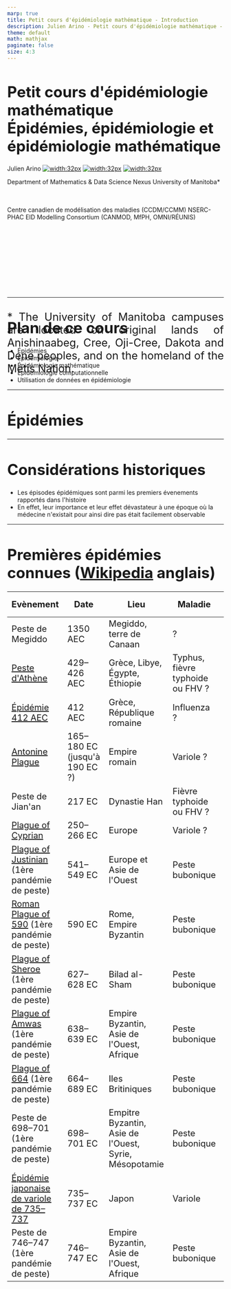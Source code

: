 ```yaml
---
marp: true
title: Petit cours d'épidémiologie mathématique - Introduction
description: Julien Arino - Petit cours d'épidémiologie mathématique - Cours 01 - Introduction
theme: default
math: mathjax
paginate: false
size: 4:3
---
```


<style>
  section {
  font-size: 28px;
  padding-left: 40px;
  padding-right: 50px;
  padding-top: 20px;
  padding-bottom: 20px;
  }
  h1 {
  font-size: 35px;
  # color: #09c;
  }
  h2 {
  font-size: 40px;
  }
  .theorem {
    text-align:justify;
    background-color:#16a085;
    border-radius:20px;
    padding:10px 20px 10px 20px;
    box-shadow: 0px 1px 5px #999;  margin-bottom: 10px;
  }
  .definition {
    text-align:justify;
    background-color:#ededde;
    border-radius:20px;
    padding:10px 20px 10px 20px;
    box-shadow: 0px 1px 5px #999;
    margin-bottom: 10px;
  }
  img[alt~="center"] {
    display: block;
    margin: 0 auto;
  }
</style>

<!-- _backgroundImage: "linear-gradient(to top, #85110d, 1%, white)" -->
# Petit cours d'épidémiologie mathématique<br/><!--fit-->Épidémies, épidémiologie et épidémiologie mathématique

Julien Arino [![width:32px](https://raw.githubusercontent.com/julien-arino/petit-cours-epidemio-mathematique/main/FIGS/email-round.png)](mailto:Julien.Arino@umanitoba.ca) [![width:32px](https://raw.githubusercontent.com/julien-arino/petit-cours-epidemio-mathematique/main/FIGS/world-wide-web.png)](https://julien-arino.github.io/) [![width:32px](https://raw.githubusercontent.com/julien-arino/petit-cours-epidemio-mathematique/main/FIGS/github-icon.png)](https://github.com/julien-arino)

Department of Mathematics & Data Science Nexus
University of Manitoba*

<div style = "font-size:18px; margin-top:-10px; padding-bottom:30px;"></div>

Centre canadien de modélisation des maladies (CCDM/CCMM)
NSERC-PHAC EID Modelling Consortium (CANMOD, MfPH, OMNI/RÉUNIS)

<div style = "text-align: justify; position: relative; bottom: -5%; font-size:25px;">
* The University of Manitoba campuses are located on original lands of Anishinaabeg, Cree, Oji-Cree, Dakota and Dene peoples, and on the homeland of the Métis Nation.</div>

---

<!-- _backgroundImage: "radial-gradient(white,80%,#f1c40f)" -->
# Plan de ce cours

- Épidémies
- Épidémiologie
- Épidémiologie mathématique
- Épidémiologie computationnelle
- Utilisation de données en épidémiologie

---

<!-- _backgroundImage: "linear-gradient(to bottom, #f1c40f, 20%, white)" -->
# <!--fit-->Épidémies

---

# Considérations historiques

- Les épisodes épidémiques sont parmi les premiers évenements rapportés dans l'histoire
- En effet, leur importance et leur effet dévastateur à une époque où la médecine n'existait pour ainsi dire pas était facilement observable

---

# <!--fit-->Premières épidémies connues ([Wikipedia](https://en.wikipedia.org/wiki/List_of_epidemics) anglais)

<style scoped>
table {
    height: 100%;
    width: 100%;
    font-size: 20px;
}
</style>

| Evènement | Date | Lieu | Maladie | Mortalité (estimée) |
|---|---|---|---|---|
| Peste de Megiddo | 1350 AEC | Megiddo, terre de Canaan | ? | ? | 
| [Peste d'Athène](https://en.wikipedia.org/wiki/Plague_of_Athens) | 429–426 AEC | Grèce, Libye, Égypte, Éthiopie | Typhus, fièvre typhoide ou FHV ? |  75 000–100 000 |
| [Épidémie 412 AEC](https://en.wikipedia.org/wiki/412_BC_epidemic) |412 AEC | Grèce, République romaine | Influenza ? | ? |
| [Antonine Plague](https://en.wikipedia.org/wiki/Antonine_Plague) | 165–180 EC (jusqu'à 190 EC ?) | Empire romain | Variole ? | 5–10 million |
| Peste de Jian'an | 217 EC | Dynastie Han | Fièvre typhoide ou FHV ? | ? |
| [Plague of Cyprian](https://en.wikipedia.org/wiki/Plague_of_Cyprian) | 250–266 EC | Europe | Variole ? | ? |
| [Plague of Justinian](https://en.wikipedia.org/wiki/Plague_of_Justinian) (1ère pandémie de peste) | 541–549 EC | Europe et Asie de l'Ouest | Peste bubonique | 15–100 million (25–60% de la population Européenne) | 
| [Roman Plague of 590](https://en.wikipedia.org/wiki/Roman_Plague_of_590) (1ère pandémie de peste) | 590 EC | Rome, Empire Byzantin | Peste bubonique | ? |
| [Plague of Sheroe](https://en.wikipedia.org/wiki/Plague_of_Sheroe) (1ère pandémie de peste) | 627–628 EC | Bilad al-Sham | Peste bubonique | 25 000+ |
| [Plague of Amwas](https://en.wikipedia.org/wiki/Plague_of_Amwas) (1ère pandémie de peste) | 638–639 EC | Empire Byzantin, Asie de l'Ouest, Afrique | Peste bubonique | 25 000+ |
| [Plague of 664](https://en.wikipedia.org/wiki/Plague_of_664) (1ère pandémie de peste)  | 664–689 EC | Iles Britiniques | Peste bubonique | ? |
| Peste de 698–701 (1ère pandémie de peste) | 698–701 EC | Empitre Byzantin, Asie de l'Ouest, Syrie, Mésopotamie | Peste bubonique | ? |
| [Épidémie japonaise de variole de 735–737](https://en.wikipedia.org/wiki/735%E2%80%93737_Japanese_smallpox_epidemic) | 735–737 EC | Japon | Variole | 2 million (approx. 1/3 de la population japonaise) | 
| Peste de 746–747 (1ère pandémie de peste) | 746–747 EC | Empire Byzantin, Asie de l'Ouest, Afrique | Peste bubonique | ? |

---

# <!--fit-->Principales épidémies en termes de coût humain

<style scoped>
table {
    height: 100%;
    width: 100%;
    font-size: 20px;
}
</style>

| Rang | Épidémie/pandémie | Maladie | Coût humain | Mortalité globale | Mortalité régionale | Date | Lieux |
|:---:|---|---|---|---|---|:---:|---|
| 1 | Grande peste | Peste bubonique | 75-200 M |17-54% | 30-60% de la population européenne | 1346-1353 | Europe, Asie et Afrique du Nord |
| 2 | Grippe espagnole | Influenza A/H1N1 |  17-100 M |1-5.4% | | 1918-1920 | Monde |
| 3 | Peste de Justinien | Peste bubonique | 15-100 M |7-56% | 25-60% de la population Européenne | 541-549 |Afrque du Nord, Europe et Asie de l'Est |
| 4 | VIH/SIDA | VIH/SIDA | 36.3 M (en 2020) | Changement population totale trop important pour calculer | | 1981-présent | Monde |
| 5 | COVID-19 | SARS-CoV-2 | 6.3-25 M (au 21 mai 2022) | 0.1-0.3% || 2019-présent | Monde |
| 6 | 3ème pandémie de peste | Peste bubonique | 12-15 M | | | 1855-1960 | Monde |
| 7 | Épidémie de Cocoliztli de 1545-1548 | Cocoliztli | 5-15 M | 1-3% | 27-80% de la population du Mexique | 1545-1548 | Mexique |
| 8 | Peste Antonine | Variole ou rougeole | 5-10 M | 3-6 | 25-33% de la population Romaine | 165-180 (peut être 190) | Empire Romain |
| 9 | Épidémie de variole du Mexique de 1520 | Variole | 5-8 M | 1-2% | 23-37% de la population du Mexique |1519-1520 | Mexique |
| 10 | Épidémie de typhus de Russie de 1918-1922 | Typhus | 2-3 M | 0.1-0.16% | 1-1.6% de la population Russe |1918-1922 | URSS |
| 11 | Pandémie d'influenza de 1957-1958 | Influenza A/H2N2 | 1-4 M | 0.03–0.1%| | 1957-1958 | Monde |
| 12 | Grippe de Hong Kong | Influenza A/H3N2 | 1-4 M | 0.03-0.1% | | 1968-1969 | Monde |
| 13 | Épidémie de Cocoliztli de 1576 | Cocoliztli | 2-2.5 M | 0.4-0.5% | 50% de la population du Mexique | 1576-1580 | Mexique |
| 14 | Épidémie japonaise de variole de 735-737 | Variole | 2 M | 1% | 33% de la population du Japon | 735-737 | Japon |
| 15 | Peste perse de 1772-1773 | Peste bubonique | 2 M | 0.2–0.3% | | 1772-1773 | Perse |
| 16 | Peste de Naples (1656) | Peste bubonique | 1.25 M | 0.2% | | 1656-1658 | Sud de l'Italie |
| 17 | Pandémie de choléra de 1846-1860 | Choléra | 1+ M | 0.08% | | 1846-1860 | Monde |
| 18 | Peste italienne de 1629-1631 | Peste bubonique |1 M | 0.2% | | 1629-1631 | Italie |
| 19 | Pandémie de grippe de 1889-1890 |Influenza (en doute) | 1 M | 0.07% | | 1889-1890 | Monde |

---

# Les "grandes endémiques"

- Tuberculose (TB). En 2020, on estime 10 M de cas de TB active, entraînant 1.5 M décès
- Paludisme (*malaria*): 229 M de cas et 409 000 décès en 2019


---

# Les maladies tropicales négligées (NTD)

Souvent des maladies endémiques, parfois causes de mortalité majeure, mais hors de l'œuil des pays riches. De [Wikipedia](https://fr.wikipedia.org/wiki/Maladies_tropicales_négligées), sachant que la liste précise varie selon les auteurs :

<style scoped>
table {
    height: 100%;
    width: 100%;
    font-size: 20px;
}
</style>

| | | | 
|---|---|---|
| [Ulcère de Buruli](https://fr.wikipedia.org/wiki/Ulc%C3%A8re_de_Buruli) | [Maladie de Chagas](https://fr.wikipedia.org/wiki/Maladie_de_Chagas) | Dengue & Chikungunya | 
| [Dracunculose](https://fr.wikipedia.org/wiki/Dracunculose) | Echinococcosis | Yaws |
| Fascioliasis | [Trypanosomiase](https://fr.wikipedia.org/wiki/Maladie_du_sommeil) | [Leishmaniose](https://fr.wikipedia.org/wiki/Leishmaniose) | 
| [Lèpre](https://fr.wikipedia.org/wiki/L%C3%A8pre) | [Filariose lymphatique](https://fr.wikipedia.org/wiki/Filariose_de_Bancroft) | Onchocerciasis |
| Rabies | Schistosomiasis | Soil-transmitted helminthiasis | 
Cysticercosis | Trachoma | Scabies and other ectoparasites |
| Snakebite envenoming | Mycetoma and deep mycoses |

---

<!-- _backgroundImage: "linear-gradient(to bottom, #f1c40f, 20%, white)" -->
# <!--fit-->Épidémiologie

- Qui, quand et où?
- Lutte contre les infections

---

# Définition

> L'**épidémiologie** est une discipline scientifique qui étudie les problèmes de santé dans les populations humaines, leur fréquence, leur distribution dans le temps et dans l’espace, ainsi que les facteurs exerçant une influence sur la santé et les maladies de populations [[Wikipedia](https://fr.wikipedia.org/wiki/Épidémiologie)]

> Epidemiology is the study of how often diseases occur in different groups of people and why. Epidemiological information is used to plan and evaluate strategies to prevent illness and as a guide to the management of patients in whom disease has already developed [[BMJ](https://www.bmj.com/about-bmj/resources-readers/publications/epidemiology-uninitiated/1-what-epidemiology)]

Étymologie: du Grec *epi* (*au-dessus, parmi*), *demos* (*peuple, district*) et *logos* (*mot, discours*)


---

<!-- _backgroundImage: "linear-gradient(to bottom, #156C26, 20%, white)" -->
# <!--fit-->Qui, quand et où ?

---

# Qui, quand et où ?

Rappelons une partie de la définition Wikipedia
> L'**épidémiologie** est une discipline scientifique qui étudie les problèmes de santé dans les populations humaines, leur fréquence, leur distribution dans le temps et dans l’espace

Ainsi, on cherche à identifier
- les populations concernées (*qui*)
- la chronologie de la propagation (*quand*)
- la localisation de la propagation (*où*)

---

Domaine terminologiquement lourd. Quelques pistes pour les mathématiciens:
- Milwid et al. [Toward standardizing a lexicon of infectious disease modeling terms](https://doi.org/10.3389/fpubh.2016.00213). Frontiers in Public Health 2016
- Moghadas and Laskowski. [Review of terms used in modelling influenza infection](https://nccid.ca/wp-content/uploads/sites/2/2015/03/ReviewTermsFluWEB.pdf). NCCID 2014

---

# Qui?

- **Épidémiologie** est le terme typiquement employé lorsque l'on parle d'humains, bien qu'il soit aussi employé parfois quand on cherche une description simple; p.ex., épidémiologie des maladies des plantes
- **Épizootie**: relatif à une maladie qui est temporairement prévalente et largement répandue dans une population animale
- **Panzootie** est comme une pandémie pour les animaux
- **Une seule santé**: considère la santé des humains, des animaux et de leur environnement (y compris les plantes)

---

![bg contain 55%](https://els-jbs-prod-cdn.jbs.elsevierhealth.com/cms/attachment/f4abefee-9839-4a6c-8e19-57ce0e85c304/gr1_lrg.jpg "https://doi.org/10.1016/S0140-6736(20)31027-8")

---

# Incidence & Prévalence (quand?)

**Incidence**: nombre de nouveaux cas dans une population générés pendant une certaine période de temps

**Prévalence**: nombre de cas d'une maladie présents dans une population à un certain instant

---

# Courbes épidémiques

- Utilisées pour compter les nouveaux cas en fonction du temps
- Peu de cas: typiquement "individualisées" (diagrammes en batons)
- Beaucoup de cas: courbe continue

---

![bg contain](https://media.springernature.com/full/springer-static/image/art%3A10.1038%2Fs41591-020-1092-0/MediaObjects/41591_2020_1092_Fig1_HTML.png?as=webp)

<!-- https://doi.org/10.1038/s41591-020-1092-0 -->

---

![bg contain](https://www.science.org/cms/10.1126/science.abf8832/asset/c20b60b8-4867-4cbb-80ba-a4e6a80135e1/assets/graphic/371_27_f1.jpeg)

<!-- https://doi.org/10.1126/science.abf8832 -->

---

# Un peu de terminologie pour "où?"

- **Épidémie**: maladies qui *traversent* une population
- **Pandémie**: épidémie qui s'est étendue à une grande région, p.ex., plusieurs continents ou le monde entier
- **Endémie**: maladies qui *résident dans* une population
- On ne dit pas "panendémie"

---

![bg left:50%](https://upload.wikimedia.org/wikipedia/commons/c/c7/Snow-cholera-map.jpg)

# <!--fit-->Où? [Épidémie de cholera de 1854](https://fr.wikipedia.org/wiki/Épidémie_de_choléra_de_Broad_Street)

Épidémie de cholera près de Broad Street, Londres (GB)

Étudiée par [John Snow](https://en.wikipedia.org/wiki/John_Snow)

> I found that nearly all the deaths had taken place within a short distance of the [Broad Street] pump

---

# Les différentes phases de la propagation

- Maladie qui se propage: quelques cas isolés
- Éruption (*outbreak*): le nombre de cas augmente rapidement localement
- Épidémie: augmentation et propagation rapide d’une maladie infectieuse et contagieuse dans une région donnée
- Endémie: persistance habituelle d’une maladie infectieuse et contagieuse dans une région donnée
- Pandémie: épidémie qui s’étend au-delà des frontières des pays et qui peut se répandre sur un continent, un hémisphère ou dans le monde entier

---

![bg contain](https://julien-arino.github.io/petit-cours-epidemio-mathematique/FIGS/resume_outbreak_epidemie_pandemie.png)

---

# [Phases OMS d'une pandémie (influenza)](https://www.ncbi.nlm.nih.gov/books/NBK143061/)

<style>
    .heatMap {
        overflow:scroll;
    }
    .heatMap th {
        background: grey;
    }
    .heatMap tr:nth-child(1) { background: green;}
    .heatMap tr:nth-child(2) { background: green;}
    .heatMap tr:nth-child(3) { background: yellow;}
    .heatMap tr:nth-child(4) { background: yellow;}
    .heatMap tr:nth-child(5) { background: orange;}
    .heatMap tr:nth-child(6) { background: red;}
</style>

<div class="heatMap">

| Période | Phase | Description |
|:---|:---:|:---|
| Interpandémie | 1 | Pas de rapports d'infection d'humains par un virus influenza animal circulant dans une population animale |
| | 2 | Un virus influenza animal circulant dans une population domestiquée ou sauvage a été observé comme causant des infections chez les humains et a par conséquent un potentiel pandémique |
| Alerte pandémique | 3 | Un virus influenza recombinant animal ou humain-animal a provoqué des cas sporadiques ou des petits clusters de cas chez l'humain, mais n'a pas entraîné de transmissions humain-à-humain (H2H) à un niveau suffisant pour maintenir des explosions (*outbreaks*) au niveau de la communauté |
| | 4 | La transmission H2H d'un virus influenza recombinant animal ou humain-animal capable de propagation soutenue au niveau des communautés, est vérifiée |
| | 5 | Le virus identifié a provoqué des explosions soutenues au niveau des communautés dans au moins 2 pays dans 1 région OMS |
| Pandémie | 6 | En plus des critères de la Phase 5, le même virus a provoqué des explosions soutenues au niveau des communautés dans au moins 1 autre pays dans une région OMS différente |
</div>

---

<!-- _backgroundImage: "linear-gradient(to bottom, #156C26, 20%, white)" -->
# <!--fit-->Lutte contre les infections

---

# Lutte contre les infections

Revenons à présent sur la définition du [BMJ](https://www.bmj.com/about-bmj/resources-readers/publications/epidemiology-uninitiated/1-what-epidemiology):

> Epidemiological information is used to plan and evaluate **strategies to prevent illness** and as a guide to the **management of patients** in whom disease has already developed

- Prévention des maladies
    - Mesures prophylactiques
    - Vaccination
- Gestion de la maladie
    - Prévention de la propagation (e.g., en hôpital)
    - Traitement

---

# Immunisation

- Variole première maladie pour laquelle le procédé est connu
- Mentionné dans un livre chinois de 1549
- Chine: vésicules pulvérisées soufflées dans le nez des individus sains; mortalité induite par la variolation non négligeable (0.5-2%) mais plus bas que normal (20%)
- 1798:  Edward Jenner introduit une inoculation plus sûre avec la variole de la vache (vaccination)
- 1880s: Pasteur étend la vaccination au cholera du poulet et l'anthrax chez l'animal et la rage chez l'humain

L'*immunité de groupe* n'était pas un concept à cette époque, on utilisait donc ça pour la protection individuelle seulement

---

<div style = "position: relative; top: -54%; padding-bottom:60px; font-size:40px">

Cas de rougeole (*measles*) aux USA
</div>

![bg contain](https://julien-arino.github.io/assets/img/measles_US_1944_2019.png)

--- 

<!-- _backgroundImage: "linear-gradient(to bottom, #f1c40f, 20%, white)" -->
# <!--fit-->Épidémiologie mathématique

---

# Un domaine assez ancien ..

.. mais qui a vraiment émergé seulement assez récemment!

Difficile de faire un historique avant d'avoir introduit les notions élémentaires, donc ici je touche à peine au sujet

---

![bg right:40%](https://raw.githubusercontent.com/julien-arino/petit-cours-epidemio-mathematique/main/FIGS/Bernoulli-1760-first_page.jpg)

# Daniel Bernoulli (1760)

- [Scan BNF](https://gallica.bnf.fr/ark:/12148/bpt6k3558n/f220.item) ou [pdf](https://julien-arino.github.io/assets/pdf/Bernoulli-1760.pdf)
- Probablement le premier modèle épidémique
- Traite de l'inoculation conre la petite vérole (*smallpox*)

---

![bg left:30%](https://raw.githubusercontent.com/julien-arino/petit-cours-epidemio-mathematique/main/FIGS/RonaldRoss_WellcomeCollection.jpg)
# Ross (début 20ème siècle)

- 20 aout 1897: observe des parasites du paludisme (*malaria*) dans le système digestif d'un moustique nourri quelques jours auparavant sur un humain positif au palu
- Prix Nobel de médicine 1902
- S'intéresse à des modèles mathématiques pour l'éradication du palu; voir [ce papier de 2012](https://www.ncbi.nlm.nih.gov/pmc/articles/PMC3320609/pdf/ppat.1002588.pdf) pour un peu d'histoire

---

# Kermack et McKendrick (1927+)

- Probablement l'un des plus grands tournants en épi-math
- Nous passons ceci en détail dans le [Cours 02](https://julien-arino.github.io/petit-cours-epidemio-mathematique/2022_04_3MC_EpiModelling_L02_BasicMathEpi.html)
- Série de papiers commençant en 1927
  - On considère un cas particulier, le plus connu, mais c'est juste la partie émergée de l'iceberg de leur travail

---

# Macdonald, Dietz et le paludisme 

- On lira par exemple [ce papier](https://doi.org/10.1371/journal.ppat.1002588), qui présente une histoire du développement du modèle dit de Ross-Macdonald
- Klaus Dietz a aussi beaucoup travaillé sur le paludisme

---

# <!--fit-->De l'activité plus tard, mais peu avant les années 1990

- Notons toutefois que les grandes lignes directrices ont été déjà mises en évidence depuis les années 1970
- Une erreur terminologique sur laquelle je reviendrai ($E$ pour *individus exposés* qui devraient être *individus latents*) date de cette première *période héroique* :)
- Explosion ces dernières années
- Depuis le début de COVID-19: c'est dingue..!

---

<!-- _backgroundImage: "linear-gradient(to bottom, #f1c40f, 20%, white)" -->
# <!--fit-->Épidémiologie computationnelle

---

# Une tendance plus récente

- Quelques travaux numériques $\leq$ 1980s, principalement simulation de modèles mathématiques
  - Baroyan, Rvachev et al. [Computer modelling of influenza epidemics for the whole country (USSR)](https://doi.org/10.2307/1426167). *Advances in Applied Probability* (1971)
  - Rvachev & Longini. [A mathematical model for the global spread of influenza](https://doi.org/10.1016/0025-5564(85)90064-1). *Mathematical Biosciences* (1986)
  - Flahault, Letrait et al. [Modelling the 1985 influenza epidemic in France](https://doi.org/10.1002/sim.4780071107). *Statistics in Medicine* (1988)
- De plus en plus fréquent, au point que maintenant certaines études sont uniquement basées sur les simulations

---

<!-- _backgroundImage: "linear-gradient(to bottom, #f1c40f, 20%, white)" -->
# <!--fit-->Utilisation de données en épidémiologie

---

# <!-- fit -->A toujours eu lieu, en cours de transformation

- L'épidémiologie a depuis longtemps utilisé et nécessité des données
- Bien des avancées en statistiques y ont leur motivation
- Les données sont en général meilleures pour les maladies chroniques que pour les maladies infecieuses
- Surveillance quasi-temps-réel des maladies infectieuses a lieu depuis les années 1980 (p.ex., Réseau Sentinelles)
- SARS-CoV-1 a vu le début d'un mouvement vers une disponibilité temps-réel des données de maladies infectieuses
- Avec SARS-CoV-2, le système a vraiment progressé et impliquee maintenant de la "science citoyenne" et des initiatives gouvernementales type Open Data